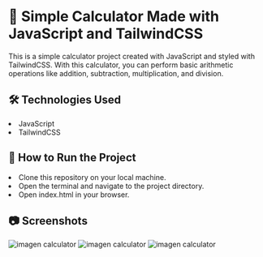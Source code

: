 <h1>🧮 Simple Calculator Made with JavaScript and TailwindCSS</h1>
<p>This is a simple calculator project created with JavaScript and styled with TailwindCSS. With this calculator, you can perform basic arithmetic operations like addition, subtraction, multiplication, and division.</p>
<h2>🛠️ Technologies Used</h2>
<li>JavaScript</li>
<li>TailwindCSS</li>
<h2>🚀 How to Run the Project</h2>
<li>Clone this repository on your local machine.</li>
<li>Open the terminal and navigate to the project directory.</li>
<li>Open index.html in your browser.</li>

<h2>📷 Screenshots</h2>

![imagen calculator](https://res.cloudinary.com/dp7brg2ul/image/upload/c_scale,w_500/v1678925110/CalculatorImages/calculator_ee0tmd.png)
![imagen calculator](https://res.cloudinary.com/dp7brg2ul/image/upload/c_scale,w_500/v1678925110/CalculatorImages/calculatorResult_okchz9.png)
![imagen calculator](https://res.cloudinary.com/dp7brg2ul/image/upload/c_scale,w_500/v1678925110/CalculatorImages/calculatorError_n79zm2.png)

